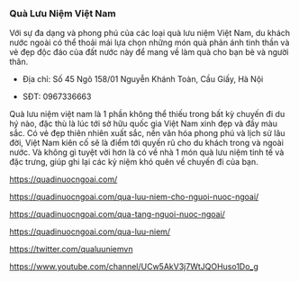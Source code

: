 ### Quà Lưu Niệm Việt Nam

  Với sự đa dạng và phong phú của các loại quà lưu niệm Việt Nam, du khách nước ngoài có thể thoải mái lựa chọn những món quà phản ánh tinh thần và vẻ đẹp độc đáo của đất nước này để mang về làm quà cho bạn bè và người thân.

- Địa chỉ: Số 45 Ngõ 158/01 Nguyễn Khánh Toàn, Cầu Giấy, Hà Nội

- SĐT: 0967336663

Quà lưu niệm việt nam là 1 phần không thể thiếu trong bất kỳ chuyến đi du hý nào, đặc thù là lúc tới sở hữu quốc gia Việt Nam xinh đẹp và đầy màu sắc. Có vẻ đẹp thiên nhiên xuất sắc, nền văn hóa phong phú và lịch sử lâu đời, Việt Nam kiên cố sẽ là điểm tới quyến rũ cho du khách trong và ngoài nước. Và không gì tuyệt vời hơn là có về nhà 1 món quà lưu niệm tinh tế và đặc trưng, giúp ghi lại các kỷ niệm khó quên về chuyến đi của bạn.

https://quadinuocngoai.com/

https://quadinuocngoai.com/qua-luu-niem-cho-nguoi-nuoc-ngoai/

https://quadinuocngoai.com/qua-tang-nguoi-nuoc-ngoai/

https://quadinuocngoai.com/qua-luu-niem/

https://twitter.com/qualuuniemvn

https://www.youtube.com/channel/UCw5AkV3j7WtJQOHuso1Do_g
